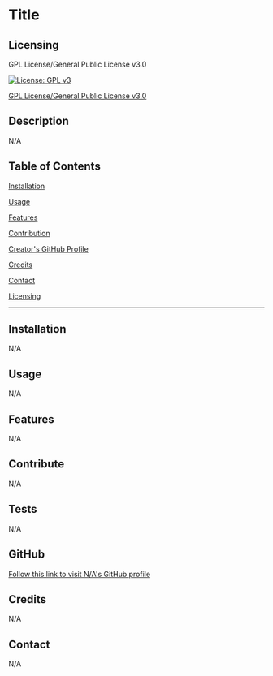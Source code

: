 
  
  # Title

  

  ## Licensing

  GPL License/General Public License v3.0
  
  [![License: GPL v3](https://img.shields.io/badge/License-GPLv3-blue.svg)](https://www.gnu.org/licenses/gpl-3.0)

  <a href=https://www.gnu.org/licenses/gpl-3.0>GPL License/General Public License v3.0</a>

  
  ## Description

  N/A

  ## Table of Contents

  [Installation](#installation)
  
  [Usage](#usage)

  [Features](#features)

  [Contribution](#contribute)

  [Creator's GitHub Profile](#github)

  [Credits](#credits)

  [Contact](#contact)

  [Licensing](#licensing)

**************************

  ## Installation

  N/A

  ## Usage

  N/A


  ## Features

  N/A

  ## Contribute

  N/A

  ## Tests

  N/A

  ## GitHub

  <a href="https://www.github.com/N/A" target="_blank">Follow this link to visit N/A's GitHub profile</a>

  ## Credits

  N/A

  ## Contact

  N/A

 
  
